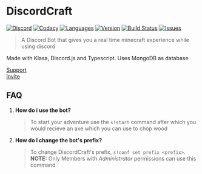 
# DiscordCraft

[![Discord](https://discordapp.com/api/guilds/569872125301751808/embed.png)](https://discord.gg/q2ZpFG4)
[![Codacy](https://img.shields.io/codacy/grade/a8c86f1a39e942ef8b03357d2932b03a.svg?style=for-the-badge)](https://github.com/ImmortalSnake/DiscordCraft)
[![Languages](https://img.shields.io/github/languages/top/ImmortalSnake/DiscordCraft.svg?colorB=Yellow&style=for-the-badge)](https://github.com/ImmortalSnake/DiscordCraft)
[![Version](https://img.shields.io/github/package-json/v/ImmortalSnake/DiscordCraft.svg?colorB=Orange&style=for-the-badge)](https://github.com/ImmortalSnake/DiscordCraft)
[![Build Status](https://travis-ci.com/ImmortalSnake/DiscordCraft.svg?branch=master)](https://travis-ci.com/ImmortalSnake/DiscordCraft)
[![Issues](https://img.shields.io/github/issues/ImmortalSnake/DiscordCraft.svg?style=for-the-badge)](https://github.com/ImmortalSnake/DiscordCraft/issues)

> A Discord Bot that gives you a real time minecraft experience while using discord

Made with Klasa, Discord.js and Typescript. Uses MongoDB as database

[Support](https://discord.gg/q2ZpFG4)\
[Invite](https://discordapp.com/oauth2/authorize?client_id=557831541653241857&permissions=3072&scope=bot)

## FAQ

1. **How do i use the bot?**
   > To start your adventure use the `s!start` command after which you would recieve an axe which you can use to chop wood

2. **How do I change the bot's prefix?**
   > To change DiscordCraft's prefix, `s!conf set prefix <prefix>`.\
   > **NOTE:** Only Members with *Administrator* permissions can use this command
